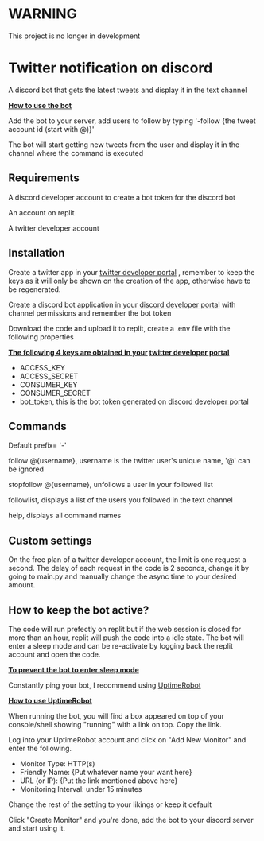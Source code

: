 # WARNING
<p>This project is no longer in development</p>

# Twitter notification on discord
<p>A discord bot that gets the latest tweets and display it in the text channel</p>
<p><b><ins>How to use the bot</ins></b></p>
<p>Add the bot to your server, add users to follow by typing '-follow {the tweet account id (start with @)}'</p>
<p>The bot will start getting new tweets from the user and display it in the channel where the command is executed</p>

## Requirements
<p>A discord developer account to create a bot token for the discord bot</p>
<p>An account on replit</p>
<p>A twitter developer account</p>

## Installation
<p>Create a twitter app in your <a href='https://developers.twitter.com/'>twitter developer portal</a>
, remember to keep the keys as it will only be shown on the creation of the app, otherwise have to be regenerated.</p>
<p>Create a discord bot application in your <a href= 'https://discord.com/developers'>discord developer portal</a> with channel permissions and remember the bot token<p>
<p>Download the code and upload it to replit, create a .env file with the following properties</p>

<p><b><ins>The following 4 keys are obtained in your</ins> <a href='https://developers.twitter.com/'>twitter developer portal</a></b></p>
<ul>
<li>ACCESS_KEY</li>
<li>ACCESS_SECRET</li>
<li>CONSUMER_KEY</li>
<li>CONSUMER_SECRET</li>
<li>bot_token, this is the bot token generated on <a href= 'https://discord.com/developers'>discord developer portal</a></li>
</ul>

## Commands
<p>Default prefix= '-'</p>
<p>follow @{username}, username is the twitter user's unique name, '@' can be ignored</p>
<p>stopfollow @{username}, unfollows a user in your followed list</p>
<p>followlist, displays a list of the users you followed in the text channel</p>
<p>help, displays all command names<p>

## Custom settings
<p>On the free plan of a twitter developer account, the limit is one request a second. The delay of each request in the code is 2 seconds, change it by going to main.py and manually change the async time to your desired amount.</p>

## How to keep the bot active?
<p>The code will run prefectly on replit but if the web session is closed for more than an hour, replit will push the code into a idle state. The bot will enter a sleep mode and can be re-activate by logging back the replit account and open the code.</p>
<p><b><ins>To prevent the bot to enter sleep mode</ins></b></p>
<p>Constantly ping your bot, I recommend using <a href=https://uptimerobot.com>UptimeRobot</a></p>
<p><b><ins>How to use UptimeRobot</ins></b></p>
<p>When running the bot, you will find a box appeared on top of your console/shell showing "running" with a link on top. Copy the link.</p>
<p>Log into your UptimeRobot account and click on "Add New Monitor" and enter the following.</p>
<ul>
<li>Monitor Type: HTTP(s)</li>
<li>Friendly Name: {Put whatever name your want here}</li>
<li>URL (or IP): {Put the link mentioned above here}</li>
<li>Monitoring Interval: under 15 minutes</li>
</ul>
<p>Change the rest of the setting to your likings or keep it default</p>
<p>Click "Create Monitor" and you're done, add the bot to your discord server and start using it.</p>
